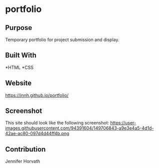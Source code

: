 # portfolio

## Purpose
Temporary portfolio for project submission and display.

## Built With
*HTML 
*CSS

## Website
https://jnnh.github.io/portfolio/

## Screenshot
This site should look like the following screenshot:
https://user-images.githubusercontent.com/94391604/149706843-a9e3e4a5-4d1d-42ae-ac80-097d4d44ff4b.png

## Contribution
Jennifer Horvath